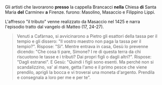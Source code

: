 Gli artisti che lavorarono **presso** la cappella Brancacci **nella** Chiesa **di** Santa Maria **del** Carminev **a** Firenze. furono: Masolino, Masaccio e Filippino Lippi.

L'affresco "il tributo" venne realizzato da  Masaccio nel 1425 e narra l'episodio tratto dal vangelo di Matteo (17, 24-27).


> Venuti a Cafàrnao, si avvicinarono a Pietro gli esattori della tassa per il tempio e gli dissero: "Il vostro maestro non paga la tassa per il tempio?". Rispose: "Sì". Mentre entrava in casa, Gesù lo prevenne dicendo: "Che cosa ti pare, Simone? I re di questa terra da chi riscuotono le tasse e i tributi? Dai propri figli o dagli altri?". Rispose: "Dagli estranei". E Gesù: "Quindi i figli sono esenti. Ma perché non si scandalizzino, va' al mare, getta l'amo e il primo pesce che viene prendilo, aprigli la bocca e vi troverai una moneta d'argento. Prendila e consegnala a loro per me e per te".
